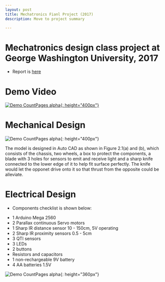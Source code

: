 ```yaml
---
layout: post
title: Mechatronics Fianl Project (2017)
description: Move to project summary

---
```

Mechatronics design class project at George Washington University, 2017
=============

* Report is [here](https://drive.google.com/file/d/0B70VcBfPVyXCcnBieW52aXhXMms/view?usp=sharing&resourcekey=0-fFHhLzUO0c0UKWGsj3hToQ)


Demo Video
==============

[![Demo CountPages alpha](https://user-images.githubusercontent.com/17980462/193636956-bb2de0b4-cf6f-470c-b0be-2fac3f1d80a3.png){: height="400px"}](https://user-images.githubusercontent.com/17980462/180151620-37250613-1ab7-43f3-bf49-7c5bee0e9499.mp4)



Mechanical Design
==============

![Demo CountPages alpha](https://user-images.githubusercontent.com/17980462/193636531-1a77bab3-ba14-49d9-8c1e-7e3a69f11006.png){: height="400px"}


The model is designed in Auto CAD as shown in Figure 2.1(a) and (b), which consists of
the chassis, two wheels, a box to protect the components, a blade with 3 holes for
sensors to emit and receive light and a sharp knife connected to the lower edge of it to
help fit surface perfectly. The knife would let the opponet drive onto it so that thrust
from the opposite could be alleviate.


Electrical Design
==============
* Components checklist is shown below:
- 1 Arduino Mega 2560
- 2 Parallax continuous Servo motors
- 1 Sharp IR distance sensor 10 - 150cm, 5V operating
- 2 Sharp IR proximity sensors 0.5 - 5cm
- 3 QTI sensors
- 3 LEDs
- 2 buttons
- Resistors and capacitors
- 1 non-rechargeable 9V battery
- 4 AA batteries 1.5V

![Demo CountPages alpha](https://user-images.githubusercontent.com/17980462/193636789-1795d958-d934-4004-aaac-e89d58cda9e5.png){: height="360px"}


